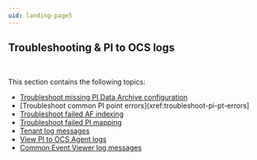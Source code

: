 ```yaml
---
uid: landing-page5
---
```


## Troubleshooting & PI to OCS logs
<br>

This section contains the following topics:
<br>
* [Troubleshoot missing PI Data Archive configuration](xref:troubleshoot-missing-pida)
* [Troubleshoot common PI point errors](xref:troubleshoot-pi-pt-errors]
* [Troubleshoot failed AF indexing](xref:troubleshoot-failed-af-indexing)
* [Troubleshoot failed PI mapping](xref:troubleshoot-failed-mapping)
* [Tenant log messages](xref:download-tenant-log)
* [View PI to OCS Agent logs](xref:view-logs)
* [Common Event Viewer log messages](xref:log-messages)
